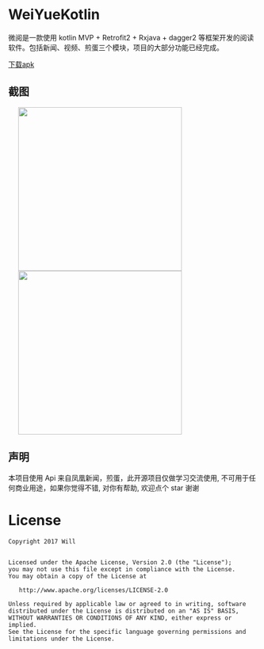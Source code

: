 # WeiYueKotlin

微阅是一款使用 kotlin MVP + Retrofit2 + Rxjava + dagger2 等框架开发的阅读软件。包括新闻、视频、煎蛋三个模块，项目的大部分功能已经完成。

[下载apk](http://fir.im/5jhv)


## 截图
<img src="https://github.com/Will-Ls/WeiYue/blob/master/screenshots/news.gif" width="330" hspace="20" />

<img src="https://github.com/Will-Ls/WeiYue/blob/master/screenshots/jd.gif" width="330"  hspace="20">



## 声明
本项目使用 Api 来自凤凰新闻，煎蛋，此开源项目仅做学习交流使用, 不可用于任何商业用途，如果你觉得不错, 对你有帮助, 欢迎点个 star 谢谢

License
=======

    Copyright 2017 Will


    Licensed under the Apache License, Version 2.0 (the "License");
    you may not use this file except in compliance with the License.
    You may obtain a copy of the License at

       http://www.apache.org/licenses/LICENSE-2.0

    Unless required by applicable law or agreed to in writing, software
    distributed under the License is distributed on an "AS IS" BASIS,
    WITHOUT WARRANTIES OR CONDITIONS OF ANY KIND, either express or implied.
    See the License for the specific language governing permissions and
    limitations under the License.
